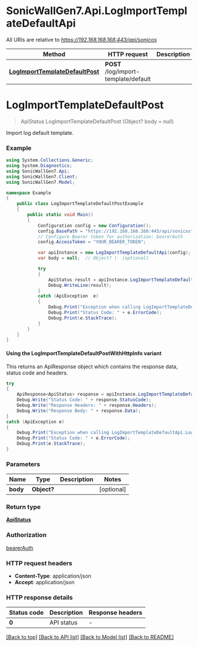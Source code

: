 # SonicWallGen7.Api.LogImportTemplateDefaultApi

All URIs are relative to *https://192.168.168.168:443/api/sonicos*

| Method | HTTP request | Description |
|--------|--------------|-------------|
| [**LogImportTemplateDefaultPost**](LogImportTemplateDefaultApi.md#logimporttemplatedefaultpost) | **POST** /log/import-template/default |  |

<a id="logimporttemplatedefaultpost"></a>
# **LogImportTemplateDefaultPost**
> ApiStatus LogImportTemplateDefaultPost (Object? body = null)



Import log default template.

### Example
```csharp
using System.Collections.Generic;
using System.Diagnostics;
using SonicWallGen7.Api;
using SonicWallGen7.Client;
using SonicWallGen7.Model;

namespace Example
{
    public class LogImportTemplateDefaultPostExample
    {
        public static void Main()
        {
            Configuration config = new Configuration();
            config.BasePath = "https://192.168.168.168:443/api/sonicos";
            // Configure Bearer token for authorization: bearerAuth
            config.AccessToken = "YOUR_BEARER_TOKEN";

            var apiInstance = new LogImportTemplateDefaultApi(config);
            var body = null;  // Object? |  (optional) 

            try
            {
                ApiStatus result = apiInstance.LogImportTemplateDefaultPost(body);
                Debug.WriteLine(result);
            }
            catch (ApiException  e)
            {
                Debug.Print("Exception when calling LogImportTemplateDefaultApi.LogImportTemplateDefaultPost: " + e.Message);
                Debug.Print("Status Code: " + e.ErrorCode);
                Debug.Print(e.StackTrace);
            }
        }
    }
}
```

#### Using the LogImportTemplateDefaultPostWithHttpInfo variant
This returns an ApiResponse object which contains the response data, status code and headers.

```csharp
try
{
    ApiResponse<ApiStatus> response = apiInstance.LogImportTemplateDefaultPostWithHttpInfo(body);
    Debug.Write("Status Code: " + response.StatusCode);
    Debug.Write("Response Headers: " + response.Headers);
    Debug.Write("Response Body: " + response.Data);
}
catch (ApiException e)
{
    Debug.Print("Exception when calling LogImportTemplateDefaultApi.LogImportTemplateDefaultPostWithHttpInfo: " + e.Message);
    Debug.Print("Status Code: " + e.ErrorCode);
    Debug.Print(e.StackTrace);
}
```

### Parameters

| Name | Type | Description | Notes |
|------|------|-------------|-------|
| **body** | **Object?** |  | [optional]  |

### Return type

[**ApiStatus**](ApiStatus.md)

### Authorization

[bearerAuth](../README.md#bearerAuth)

### HTTP request headers

 - **Content-Type**: application/json
 - **Accept**: application/json


### HTTP response details
| Status code | Description | Response headers |
|-------------|-------------|------------------|
| **0** | API status |  -  |

[[Back to top]](#) [[Back to API list]](../README.md#documentation-for-api-endpoints) [[Back to Model list]](../README.md#documentation-for-models) [[Back to README]](../README.md)

